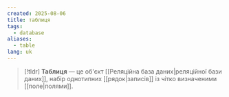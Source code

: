 ```yaml
---
created: 2025-08-06
title: таблиця
tags:
  - database
aliases:
  - table
lang: uk
---
```

> [!tldr]
> **Таблиця** — це об'єкт [[Реляційна база даних|реляційної бази даних]], набір однотипних [[рядок|записів]] із чітко визначеними [[поле|полями]].